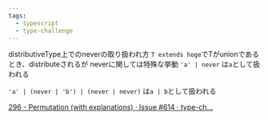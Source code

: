 ```yaml
---
tags:
  - typescript
  - type-challenge
---
```


distributiveType上でのneverの取り扱われ方
`T extends hoge`でTがunionであるとき、distributeされるが
neverに関しては特殊な挙動
`'a' | never` は`a`として扱われる

`'a' | (never | 'b') | (never | never)` は`a | b`として扱われる

[296 - Permutation (with explanations) · Issue #614 · type-ch...](https://github.com/type-challenges/type-challenges/issues/614)